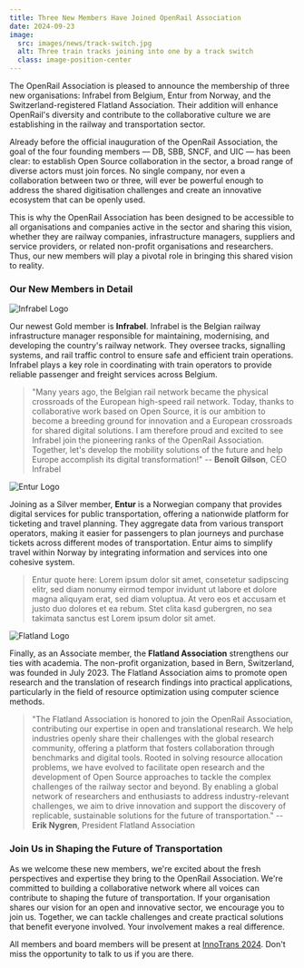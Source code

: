 ```yaml
---
title: Three New Members Have Joined OpenRail Association
date: 2024-09-23
image:
  src: images/news/track-switch.jpg
  alt: Three train tracks joining into one by a track switch
  class: image-position-center
---
```


The OpenRail Association is pleased to announce the membership of three new organisations: Infrabel from Belgium, Entur from Norway, and the Switzerland-registered Flatland Association. Their addition will enhance OpenRail's diversity and contribute to the collaborative culture we are establishing in the railway and transportation sector.

Already before the official inauguration of the OpenRail Association, the goal of the four founding members — DB, SBB, SNCF, and UIC — has been clear: to establish Open Source collaboration in the sector, a broad range of diverse actors must join forces. No single company, nor even a collaboration between two or three, will ever be powerful enough to address the shared digitisation challenges and create an innovative ecosystem that can be openly used.

This is why the OpenRail Association has been designed to be accessible to all organisations and companies active in the sector and sharing this vision, whether they are railway companies, infrastructure managers, suppliers and service providers, or related non-profit organisations and researchers. Thus, our new members will play a pivotal role in bringing this shared vision to reality.

### Our New Members in Detail

![Infrabel Logo](/images/members/infrabel.png?width=180#float-start)

Our newest Gold member is **Infrabel**. Infrabel is the Belgian railway infrastructure manager responsible for maintaining, modernising, and developing the country's railway network. They oversee tracks, signalling systems, and rail traffic control to ensure safe and efficient train operations. Infrabel plays a key role in coordinating with train operators to provide reliable passenger and freight services across Belgium.

> "Many years ago, the Belgian rail network became the physical crossroads of the European high-speed rail network. Today, thanks to collaborative work based on Open Source, it is our ambition to become a breeding ground for innovation and a European crossroads for shared digital solutions. I am therefore proud and excited to see Infrabel join the pioneering ranks of the OpenRail Association. Together, let's develop the mobility solutions of the future and help Europe accomplish its digital transformation!" -- **Benoît Gilson**, CEO Infrabel

![Entur Logo](/images/members/entur.png?width=180#float-end)

Joining as a Silver member, **Entur** is a Norwegian company that provides digital services for public transportation, offering a nationwide platform for ticketing and travel planning. They aggregate data from various transport operators, making it easier for passengers to plan journeys and purchase tickets across different modes of transportation. Entur aims to simplify travel within Norway by integrating information and services into one cohesive system.

> Entur quote here: Lorem ipsum dolor sit amet, consetetur sadipscing elitr, sed diam nonumy eirmod tempor invidunt ut labore et dolore magna aliquyam erat, sed diam voluptua. At vero eos et accusam et justo duo dolores et ea rebum. Stet clita kasd gubergren, no sea takimata sanctus est Lorem ipsum dolor sit amet.

![Flatland Logo](/images/members/flatland-logo.jpg?width=180#float-start)

Finally, as an Associate member, the **Flatland Association** strengthens our ties with academia. The non-profit organization, based in Bern, Switzerland, was founded in July 2023. The Flatland Association aims to promote open research and the translation of research findings into practical applications, particularly in the field of resource optimization using computer science methods.

> "The Flatland Association is honored to join the OpenRail Association, contributing our expertise in open and translational research. We help industries openly share their challenges with the global research community, offering a platform that fosters collaboration through benchmarks and digital tools. Rooted in solving resource allocation problems, we have evolved to facilitate open research and the development of Open Source approaches to tackle the complex challenges of the railway sector and beyond. By enabling a global network of researchers and enthusiasts to address industry-relevant challenges, we aim to drive innovation and support the discovery of replicable, sustainable solutions for the future of transportation." -- **Erik Nygren**, President Flatland Association

### Join Us in Shaping the Future of Transportation

As we welcome these new members, we're excited about the fresh perspectives and expertise they bring to the OpenRail Association. We're committed to building a collaborative network where all voices can contribute to shaping the future of transportation. If your organisation shares our vision for an open and innovative sector, we encourage you to join us. Together, we can tackle challenges and create practical solutions that benefit everyone involved. Your involvement makes a real difference.

All members and board members will be present at [InnoTrans 2024](https://www.innotrans.de/en/). Don't miss the opportunity to talk to us if you are there.
